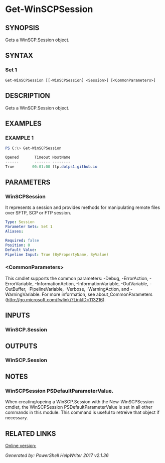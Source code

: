 ﻿# Get-WinSCPSession

## SYNOPSIS
Gets a WinSCP.Session object.

## SYNTAX

### Set 1
```
Get-WinSCPSession [[-WinSCPSession] <Session>] [<CommonParameters>]
```

## DESCRIPTION
Gets a WinSCP.Session object.

## EXAMPLES

### EXAMPLE 1

```powershell
PS C:\> Get-WinSCPSession

Opened       Timeout HostName
------       ------- --------
True        00:01:00 ftp.dotps1.github.io
```

## PARAMETERS

### WinSCPSession
It represents a session and provides methods for manipulating remote files over SFTP, SCP or FTP session.

```yaml
Type: Session
Parameter Sets: Set 1
Aliases: 

Required: false
Position: 0
Default Value: 
Pipeline Input: True (ByPropertyName, ByValue)
```

### \<CommonParameters\>
This cmdlet supports the common parameters: -Debug, -ErrorAction, -ErrorVariable, -InformationAction, -InformationVariable, -OutVariable, -OutBuffer, -PipelineVariable, -Verbose, -WarningAction, and -WarningVariable. For more information, see about_CommonParameters (http://go.microsoft.com/fwlink/?LinkID=113216).

## INPUTS

### WinSCP.Session


## OUTPUTS

### WinSCP.Session


## NOTES

### WinSCPSession PSDefaultParameterValue.
When creating/opeing a WinSCP.Session with the New-WinSCPSession cmdlet, the WinSCPSession PSDefaultParameterValue is set in all other commands in this module.
This command is useful to retreive that object if necessary.

## RELATED LINKS

[Online version:](https://dotps1.github.io/WinSCP/Get-WinSCPSession.html)


*Generated by: PowerShell HelpWriter 2017 v2.1.36*
